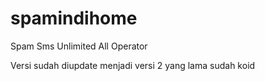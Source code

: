 # spamindihome
Spam Sms Unlimited All Operator

Versi sudah diupdate menjadi versi 2
 yang lama sudah koid
